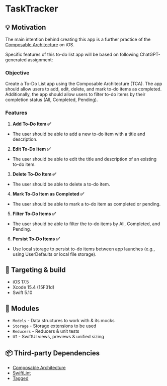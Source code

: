 # TaskTracker

## 💡 Motivation

The main intention behind creating this app is a further practice of the [Composable Architecture](https://www.pointfree.co/collections/composable-architecture) on iOS.

Specific features of this to-do list app will be based on following ChatGPT-generated assignment:

### Objective

Create a To-Do List app using the Composable Architecture (TCA). The app should allow users to add, edit, delete, and mark to-do items as completed. Additionally, the app should allow users to filter to-do items by their completion status (All, Completed, Pending).

### Features

1. **Add To-Do Item ✅**
* The user should be able to add a new to-do item with a title and description.
2. **Edit To-Do Item ✅**
* The user should be able to edit the title and description of an existing to-do item.
3. **Delete To-Do Item ✅**
* The user should be able to delete a to-do item.
4. **Mark To-Do Item as Completed ✅**
* The user should be able to mark a to-do item as completed or pending.
5. **Filter To-Do Items ✅**
* The user should be able to filter the to-do items by All, Completed, and Pending.
6. **Persist To-Do Items ✅**
* Use local storage to persist to-do items between app launches (e.g., using UserDefaults or local file storage).

## 🔨 Targeting & build

* iOS 17.5
* Xcode 15.4 (15F31d)
* Swift 5.10

## 🧩 Modules

* `Models` - Data structures to work with & its mocks
* `Storage` - Storage extensions to be used
* `Reducers` - Reducers & unit tests
* `UI` - SwiftUI views, previews & unified sizing

## 📦 Third-party Dependencies

* [Composable Architecture](https://github.com/pointfreeco/swift-composable-architecture)
* [SwiftLint](https://github.com/realm/SwiftLint)
* [Tagged](https://github.com/pointfreeco/swift-tagged)